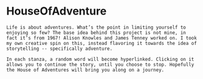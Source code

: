 # HouseOfAdventure

	Life is about adventures. What’s the point in limiting yourself to enjoying so few? The base idea behind this project is not mine, in fact it’s from 1967! Alison Knowles and James Tenney worked on. I took my own creative spin on this, instead flavoring it towards the idea of storytelling -- specifically adventure.

	In each stanza, a random word will become hyperlinked. Clicking on it allows you to continue the story, until you choose to stop. Hopefully the House of Adventures will bring you along on a journey.

